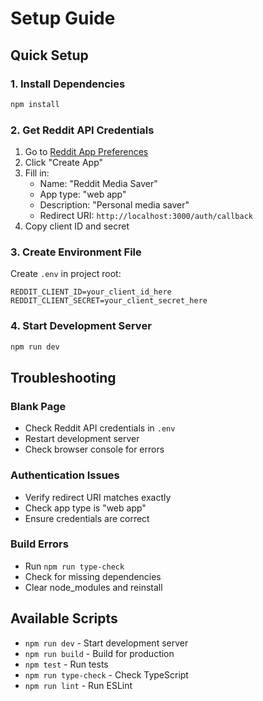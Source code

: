# Setup Guide

## Quick Setup

### 1. Install Dependencies
```bash
npm install
```

### 2. Get Reddit API Credentials
1. Go to [Reddit App Preferences](https://www.reddit.com/prefs/apps)
2. Click "Create App"
3. Fill in:
   - Name: "Reddit Media Saver"
   - App type: "web app"
   - Description: "Personal media saver"
   - Redirect URI: `http://localhost:3000/auth/callback`
4. Copy client ID and secret

### 3. Create Environment File
Create `.env` in project root:
```
REDDIT_CLIENT_ID=your_client_id_here
REDDIT_CLIENT_SECRET=your_client_secret_here
```

### 4. Start Development Server
```bash
npm run dev
```

## Troubleshooting

### Blank Page
- Check Reddit API credentials in `.env`
- Restart development server
- Check browser console for errors

### Authentication Issues
- Verify redirect URI matches exactly
- Check app type is "web app"
- Ensure credentials are correct

### Build Errors
- Run `npm run type-check`
- Check for missing dependencies
- Clear node_modules and reinstall

## Available Scripts

- `npm run dev` - Start development server
- `npm run build` - Build for production
- `npm test` - Run tests
- `npm run type-check` - Check TypeScript
- `npm run lint` - Run ESLint 